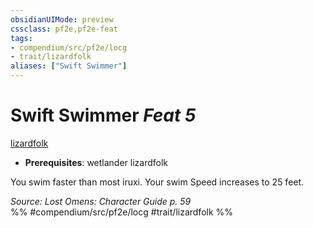 ```yaml
---
obsidianUIMode: preview
cssclass: pf2e,pf2e-feat
tags:
- compendium/src/pf2e/locg
- trait/lizardfolk
aliases: ["Swift Swimmer"]
---
```

# Swift Swimmer  *Feat 5*  
[lizardfolk](../../rules/traits/lizardfolk-b1.md)  

- **Prerequisites**: wetlander lizardfolk

You swim faster than most iruxi. Your swim Speed increases to 25 feet.

*Source: Lost Omens: Character Guide p. 59*  
%% #compendium/src/pf2e/locg #trait/lizardfolk %%